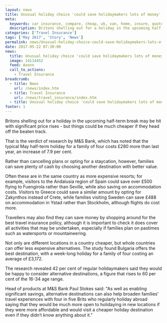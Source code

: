 ```yaml
---
layout: news
title: Unusual holiday choice 'could save holidaymakers lots of money' - Quotezone.co.uk
meta:
  keywords: car insurance, compare, cheap, uk, van, home, insure, quotes, online, comparison, bike, loans, life
  description: Britons shelling out for a holiday in the upcoming half-term break may be hit with significant price rises - but things could be much cheaper if they head off the beaten track
categories: ['Travel Insurance']
tags: ['May 2017', 'Story', 'News']
permalink: news/Unusual-holiday-choice-could-save-holidaymakers-lots-of-money-.htm
date: 2017-05-22 07:30:00
news:
  title: Unusual holiday choice 'could save holidaymakers lots of money'
  image: 14114452
  feed: Axonn
  call_to_actions:
    - Travel Insurance
breadcrumb:
  - title: News
    url: /news/index.htm
  - title: Travel Insurance
    url: /news/travel_insurance/index.htm
  - title: Unusual holiday choice 'could save holidaymakers lots of money'
footer: 1
---
```


Britons shelling out for a holiday in the upcoming half-term break may be hit with significant price rises - but things could be much cheaper if they head off the beaten track.

That is the verdict of research by M&amp;S Bank, which has noted that the typical May half-term holiday for a family of four costs &pound;280 more than last year, an increase of 7.9 per cent.

Rather than cancelling plans or opting for a staycation, however, families can save plenty of cash by choosing another destination with better value.

Often these are in the same country as more expensive resorts; for example, visitors to the Andalusia region of Spain could save over &pound;500 flying to Fuengirola rather than Seville, while also saving on accommodation costs. Visitors to Greece could save a similar amount by opting for Zakynthos instead of Crete, while families visiting Sweden can save &pound;488 on accommodation in Ystad rather than Stockholm, although flights do cost more.

Travellers may also find they can save money by shopping around for the best travel insurance policy, although it is important to check it does cover all activities that may be undertaken, especially if families plan on pastimes such as watersports or mountaineering.

Not only are different locations in a country cheaper, but whole countries can offer less expensive alternatives. The study found Bulgaria offers the best destination, with a week-long holiday for a family of four costing an average of &pound;3,172.

The research revealed 42 per cent of regular holidaymakers said they would be happy to consider alternative destinations, a figure that rises to 60 per cent of the 16-34 age range.

Head of products at M&amp;S Bank Paul Stokes said: &quot;As well as enabling significant savings, alternative destinations can also help broaden families&#39; travel experiences with four in five Brits who regularly holiday abroad saying that they would be much more open to holidaying in new locations if they were more affordable and would visit a cheaper holiday destination even if they didn&rsquo;t know anything about it.&quot;
